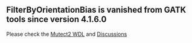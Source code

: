 ## FilterByOrientationBias is vanished from GATK tools since version 4.1.6.0

Please check the [Mutect2 WDL](https://github.com/broadinstitute/gatk/blob/master/scripts/mutect2_wdl/mutect2.wdl) and [Discussions](https://gatk.broadinstitute.org/hc/en-us/community/posts/360060284132/comments/360010026171)

